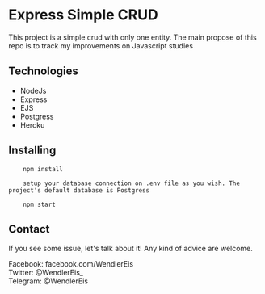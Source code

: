 # Express Simple CRUD

This project is a simple crud with only one entity.
The main propose of this repo is to track my improvements on Javascript studies

## Technologies

- NodeJs
- Express
- EJS
- Postgress
- Heroku

## Installing

```
    npm install

    setup your database connection on .env file as you wish. The project's default database is Postgress

    npm start
```

## Contact

If you see some issue, let's talk about it! Any kind of advice are welcome.

Facebook: facebook.com/WendlerEis \
Twitter: @WendlerEis_ \
Telegram: @WendlerEis